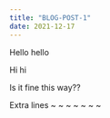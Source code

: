 ```yaml
---
title: "BLOG-POST-1"
date: 2021-12-17
---
```


Hello hello 

Hi hi

Is it fine this way??

Extra lines ~ ~ ~ ~ ~ ~ ~ 
